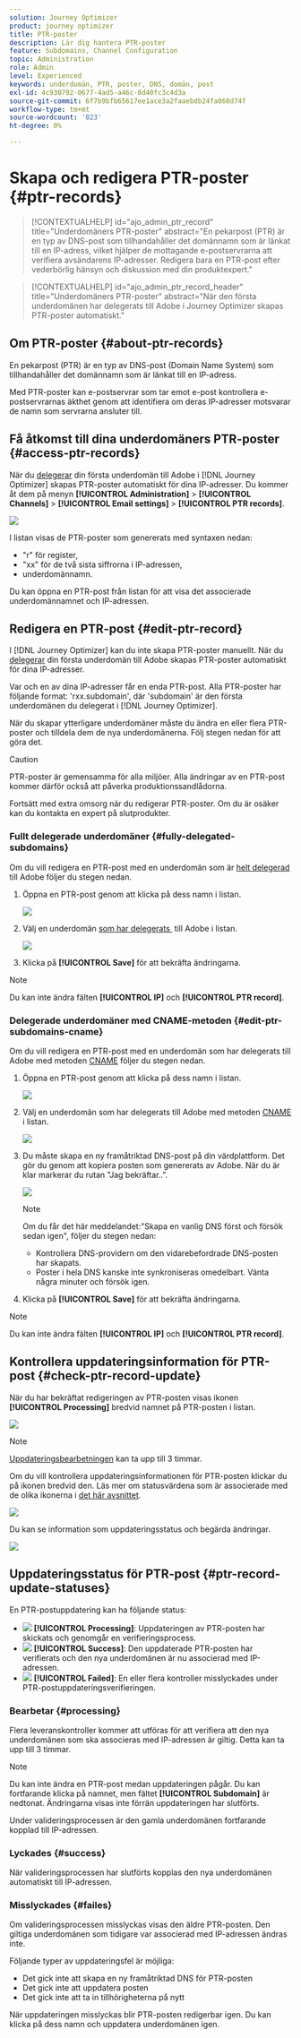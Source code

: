 ```yaml
---
solution: Journey Optimizer
product: journey optimizer
title: PTR-poster
description: Lär dig hantera PTR-poster
feature: Subdomains, Channel Configuration
topic: Administration
role: Admin
level: Experienced
keywords: underdomän, PTR, poster, DNS, domän, post
exl-id: 4c930792-0677-4ad5-a46c-8d40fc3c4d3a
source-git-commit: 6f7b9bfb65617ee1ace3a2faaebdb24fa068d74f
workflow-type: tm+mt
source-wordcount: '823'
ht-degree: 0%

---
```


# Skapa och redigera PTR-poster {#ptr-records}

>[!CONTEXTUALHELP]
>id="ajo_admin_ptr_record"
>title="Underdomäners PTR-poster"
>abstract="En pekarpost (PTR) är en typ av DNS-post som tillhandahåller det domännamn som är länkat till en IP-adress, vilket hjälper de mottagande e-postservrarna att verifiera avsändarens IP-adresser. Redigera bara en PTR-post efter vederbörlig hänsyn och diskussion med din produktexpert."

>[!CONTEXTUALHELP]
>id="ajo_admin_ptr_record_header"
>title="Underdomäners PTR-poster"
>abstract="När den första underdomänen har delegerats till Adobe i Journey Optimizer skapas PTR-poster automatiskt."

## Om PTR-poster {#about-ptr-records}

En pekarpost (PTR) är en typ av DNS-post (Domain Name System) som tillhandahåller det domännamn som är länkat till en IP-adress.

Med PTR-poster kan e-postservrar som tar emot e-post kontrollera e-postservrarnas äkthet genom att identifiera om deras IP-adresser motsvarar de namn som servrarna ansluter till.

## Få åtkomst till dina underdomäners PTR-poster {#access-ptr-records}

När du [delegerar](delegate-subdomain.md) din första underdomän till Adobe i [!DNL Journey Optimizer] skapas PTR-poster automatiskt för dina IP-adresser. Du kommer åt dem på menyn **[!UICONTROL Administration]** > **[!UICONTROL Channels]** > **[!UICONTROL Email settings]** > **[!UICONTROL PTR records]**.

![](assets/ptr-records.png)

I listan visas de PTR-poster som genererats med syntaxen nedan:

* &quot;r&quot; för register,
* &quot;xx&quot; för de två sista siffrorna i IP-adressen,
* underdomännamn.

Du kan öppna en PTR-post från listan för att visa det associerade underdomännamnet och IP-adressen.

## Redigera en PTR-post {#edit-ptr-record}

I [!DNL Journey Optimizer] kan du inte skapa PTR-poster manuellt. När du [delegerar](delegate-subdomain.md) din första underdomän till Adobe skapas PTR-poster automatiskt för dina IP-adresser.

Var och en av dina IP-adresser får en enda PTR-post. Alla PTR-poster har följande format: &#39;rxx.subdomain&#39;, där &#39;subdomain&#39; är den första underdomänen du delegerat i [!DNL Journey Optimizer].

När du skapar ytterligare underdomäner måste du ändra en eller flera PTR-poster och tilldela dem de nya underdomänerna. Följ stegen nedan för att göra det.

>[!CAUTION]
>
>PTR-poster är gemensamma för alla miljöer. Alla ändringar av en PTR-post kommer därför också att påverka produktionssandlådorna.
>
>Fortsätt med extra omsorg när du redigerar PTR-poster. Om du är osäker kan du kontakta en expert på slutprodukter.

### Fullt delegerade underdomäner {#fully-delegated-subdomains}

Om du vill redigera en PTR-post med en underdomän som är [helt delegerad](delegate-subdomain.md#full-subdomain-delegation) till Adobe följer du stegen nedan.

1. Öppna en PTR-post genom att klicka på dess namn i listan.

   ![](assets/ptr-record-select.png)

1. Välj en underdomän [som har delegerats &#x200B;](delegate-subdomain.md#full-subdomain-delegation) till Adobe i listan.

   ![](assets/ptr-record-subdomain.png)

1. Klicka på **[!UICONTROL Save]** för att bekräfta ändringarna.

>[!NOTE]
>
>Du kan inte ändra fälten **[!UICONTROL IP]** och **[!UICONTROL PTR record]**.

### Delegerade underdomäner med CNAME-metoden {#edit-ptr-subdomains-cname}

Om du vill redigera en PTR-post med en underdomän som har delegerats till Adobe med metoden [CNAME](delegate-subdomain.md#cname-subdomain-setup) följer du stegen nedan.

1. Öppna en PTR-post genom att klicka på dess namn i listan.

   ![](assets/ptr-record-select.png)

1. Välj en underdomän som har delegerats till Adobe med metoden [CNAME](delegate-subdomain.md#cname-subdomain-setup) i listan.

   ![](assets/ptr-record-subdomain-cname.png)

1. Du måste skapa en ny framåtriktad DNS-post på din värdplattform. Det gör du genom att kopiera posten som genererats av Adobe. När du är klar markerar du rutan &quot;Jag bekräftar..&quot;.

   ![](assets/ptr-record-subdomain-confirm.png)

   >[!NOTE]
   >
   >Om du får det här meddelandet:&quot;Skapa en vanlig DNS först och försök sedan igen&quot;, följer du stegen nedan:
   >   * Kontrollera DNS-providern om den vidarebefordrade DNS-posten har skapats.
   >   * Poster i hela DNS kanske inte synkroniseras omedelbart. Vänta några minuter och försök igen.

1. Klicka på **[!UICONTROL Save]** för att bekräfta ändringarna.

>[!NOTE]
>
>Du kan inte ändra fälten **[!UICONTROL IP]** och **[!UICONTROL PTR record]**.

## Kontrollera uppdateringsinformation för PTR-post {#check-ptr-record-update}

När du har bekräftat redigeringen av PTR-posten visas ikonen **[!UICONTROL Processing]** bredvid namnet på PTR-posten i listan.

![](assets/ptr-record-updating.png)

>[!NOTE]
>
>[Uppdateringsbearbetningen](#processing) kan ta upp till 3 timmar.

Om du vill kontrollera uppdateringsinformationen för PTR-posten klickar du på ikonen bredvid den. Läs mer om statusvärdena som är associerade med de olika ikonerna i [det här avsnittet](#ptr-record-update-statuses).

![](assets/ptr-record-recent-update.png)

Du kan se information som uppdateringsstatus och begärda ändringar.

![](assets/ptr-record-updates.png)

## Uppdateringsstatus för PTR-post {#ptr-record-update-statuses}

En PTR-postuppdatering kan ha följande status:

* ![](assets/do-not-localize/ptr-record-processing.png) **[!UICONTROL Processing]**: Uppdateringen av PTR-posten har skickats och genomgår en verifieringsprocess.
* ![](assets/do-not-localize/ptr-record-success.png) **[!UICONTROL Success]**: Den uppdaterade PTR-posten har verifierats och den nya underdomänen är nu associerad med IP-adressen.
* ![](assets/do-not-localize/ptr-record-failed.png) **[!UICONTROL Failed]**: En eller flera kontroller misslyckades under PTR-postuppdateringsverifieringen.

### Bearbetar {#processing}

Flera leveranskontroller kommer att utföras för att verifiera att den nya underdomänen som ska associeras med IP-adressen är giltig. Detta kan ta upp till 3 timmar.

>[!NOTE]
>
>Du kan inte ändra en PTR-post medan uppdateringen pågår. Du kan fortfarande klicka på namnet, men fältet **[!UICONTROL Subdomain]** är nedtonat. Ändringarna visas inte förrän uppdateringen har slutförts.

Under valideringsprocessen är den gamla underdomänen fortfarande kopplad till IP-adressen.

### Lyckades {#success}

När valideringsprocessen har slutförts kopplas den nya underdomänen automatiskt till IP-adressen.

### Misslyckades {#failes}

Om valideringsprocessen misslyckas visas den äldre PTR-posten. Den giltiga underdomänen som tidigare var associerad med IP-adressen ändras inte.

Följande typer av uppdateringsfel är möjliga:

* Det gick inte att skapa en ny framåtriktad DNS för PTR-posten
* Det gick inte att uppdatera posten
* Det gick inte att ta in tillhörigheterna på nytt

När uppdateringen misslyckas blir PTR-posten redigerbar igen. Du kan klicka på dess namn och uppdatera underdomänen igen.
